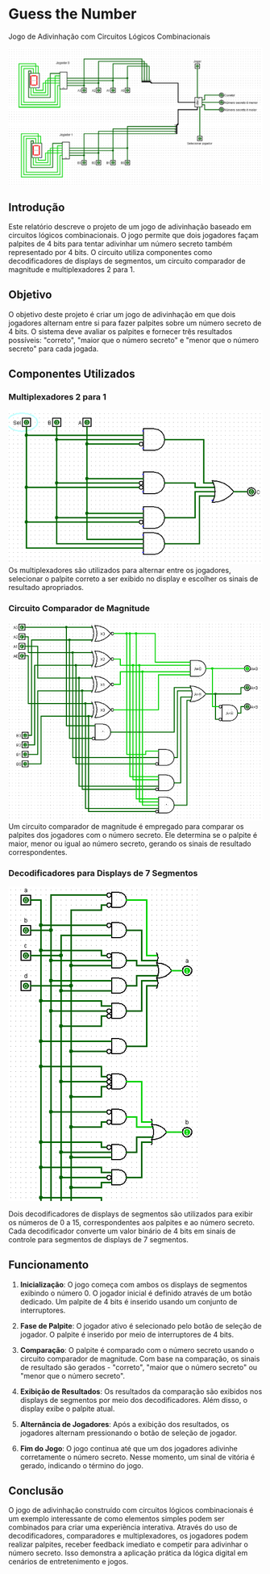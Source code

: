 # Guess the Number

Jogo de Adivinhação com Circuitos Lógicos Combinacionais

![Funcionamento do jogo principal](/img/main.gif "Funcionamento do jogo principal")

## Introdução

Este relatório descreve o projeto de um jogo de adivinhação baseado em circuitos lógicos combinacionais. O jogo permite que dois jogadores façam palpites de 4 bits para tentar adivinhar um número secreto também representado por 4 bits. O circuito utiliza componentes como decodificadores de displays de segmentos, um circuito comparador de magnitude e multiplexadores 2 para 1.

## Objetivo
O objetivo deste projeto é criar um jogo de adivinhação em que dois jogadores alternam entre si para fazer palpites sobre um número secreto de 4 bits. O sistema deve avaliar os palpites e fornecer três resultados possíveis: "correto", "maior que o número secreto" e "menor que o número secreto" para cada jogada.

## Componentes Utilizados

### **Multiplexadores 2 para 1**
![Multiplexador 2 para 1](/img/mux.gif "Multiplexador 2 para 1")
Os multiplexadores são utilizados para alternar entre os jogadores, selecionar o palpite correto a ser exibido no display e escolher os sinais de resultado apropriados.

### **Circuito Comparador de Magnitude**
![Comparador](/img/comparator.gif "Comparador")
Um circuito comparador de magnitude é empregado para comparar os palpites dos jogadores com o número secreto. Ele determina se o palpite é maior, menor ou igual ao número secreto, gerando os sinais de resultado correspondentes.

### **Decodificadores para Displays de 7 Segmentos**
![Decodificador](/img/decoder.gif "Decodificador")

Dois decodificadores de displays de segmentos são utilizados para exibir os números de 0 a 15, correspondentes aos palpites e ao número secreto. Cada decodificador converte um valor binário de 4 bits em sinais de controle para segmentos de displays de 7 segmentos.

## Funcionamento
1. **Inicialização**:
   O jogo começa com ambos os displays de segmentos exibindo o número 0. O jogador inicial é definido através de um botão dedicado. Um palpite de 4 bits é inserido usando um conjunto de interruptores.

2. **Fase de Palpite**:
   O jogador ativo é selecionado pelo botão de seleção de jogador. O palpite é inserido por meio de interruptores de 4 bits.

3. **Comparação**:
   O palpite é comparado com o número secreto usando o circuito comparador de magnitude. Com base na comparação, os sinais de resultado são gerados - "correto", "maior que o número secreto" ou "menor que o número secreto".

4. **Exibição de Resultados**:
   Os resultados da comparação são exibidos nos displays de segmentos por meio dos decodificadores. Além disso, o display exibe o palpite atual.

5. **Alternância de Jogadores**:
   Após a exibição dos resultados, os jogadores alternam pressionando o botão de seleção de jogador.

6. **Fim do Jogo**:
   O jogo continua até que um dos jogadores adivinhe corretamente o número secreto. Nesse momento, um sinal de vitória é gerado, indicando o término do jogo.

## Conclusão
O jogo de adivinhação construído com circuitos lógicos combinacionais é um exemplo interessante de como elementos simples podem ser combinados para criar uma experiência interativa. Através do uso de decodificadores, comparadores e multiplexadores, os jogadores podem realizar palpites, receber feedback imediato e competir para adivinhar o número secreto. Isso demonstra a aplicação prática da lógica digital em cenários de entretenimento e jogos.